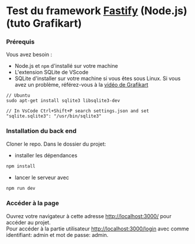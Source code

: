 # Test du framework [Fastify](https://www.fastify.io/) (Node.js) (tuto Grafikart)

### Prérequis

Vous avez besoin : 
- Node.js et `npm` d'installé sur votre machine
- L'extension SQLite de VScode
- SQLite d'installer sur votre machine si vous êtes sous Linux. Si vous avez un problème, référez-vous à la [vidéo de Grafikart](https://grafikart.fr/tutoriels/sqlite-vscode-1981)
```SHEL
// Ubuntu
sudo apt-get install sqlite3 libsqlite3-dev

// In VsCode Ctrl+Shift+P search settings.json and set
"sqlite.sqlite3": "/usr/bin/sqlite3"
```

### Installation du back end

Cloner le repo. Dans le dossier du projet:
- installer les dépendances
```sh
npm install
``` 

- lancer le serveur avec 
```sh
npm run dev
```

### Accéder à la page

Ouvrez votre navigateur à cette adresse [http://localhost:3000/](http://localhost:3000/) pour accéder au projet.
</br>
Pour accéder à la partie utilisateur [http://localhost:3000/login](http://localhost:3000/login) avec comme identifiant: admin et mot de passe: admin.

